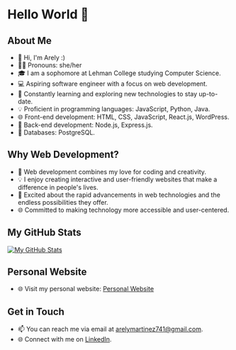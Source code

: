 # Hello World 🧸

## About Me
- 👋 Hi, I'm Arely :)
- 👩🏻 Pronouns: she/her
- 🎓 I am a sophomore at Lehman College studying Computer Science.
- 💻 Aspiring software engineer with a focus on web development.
- 🚀 Constantly learning and exploring new technologies to stay up-to-date.
- 💡 Proficient in programming languages: JavaScript, Python, Java.
- 🌐 Front-end development: HTML, CSS, JavaScript, React.js, WordPress.
- 🚀 Back-end development: Node.js, Express.js.
- 🌱 Databases: PostgreSQL.

## Why Web Development?
- 🌟 Web development combines my love for coding and creativity.
- 💡 I enjoy creating interactive and user-friendly websites that make a difference in people's lives.
- 🚀 Excited about the rapid advancements in web technologies and the endless possibilities they offer.
- 🌐 Committed to making technology more accessible and user-centered.

## My GitHub Stats
[![My GitHub Stats](https://github-readme-stats.vercel.app/api?username=arelymartinez16&show_icons=true&count_private=true)](https://github.com/arelymartinez16)

## Personal Website
- 🌐 Visit my personal website: [Personal Website](https://personal-website-arely-m.arelymartinez.repl.co/index.html)

## Get in Touch

- 📫 You can reach me via email at arelymartinez741@gmail.com.
- 🌐 Connect with me on [LinkedIn](https://www.linkedin.com/in/arely-martinez-garcia-053925219/).

<!--
**arelymartinez16/arelymartinez16** is a ✨ _special_ ✨ repository because its `README.md` (this file) appears on your GitHub profile.

Here are some ideas to get you started:

- 🔭 I’m currently working on ...
- 🌱 I’m currently learning ...
- 👯 I’m looking to collaborate on ...
- 🤔 I’m looking for help with ...
- 💬 Ask me about ...
- 📫 How to reach me: ...
- 😄 Pronouns: ...
- ⚡ Fun fact: ...
-->
